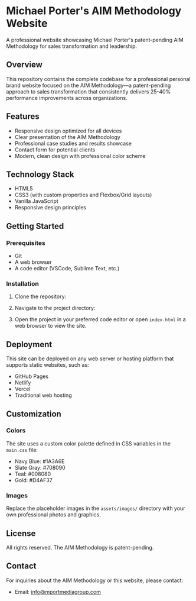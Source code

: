 # Michael Porter's AIM Methodology Website

A professional website showcasing Michael Porter's patent-pending AIM Methodology for sales transformation and leadership.

## Overview

This repository contains the complete codebase for a professional personal brand website focused on the AIM Methodology—a patent-pending approach to sales transformation that consistently delivers 25-40% performance improvements across organizations.

## Features

- Responsive design optimized for all devices
- Clear presentation of the AIM Methodology
- Professional case studies and results showcase
- Contact form for potential clients
- Modern, clean design with professional color scheme

## Technology Stack

- HTML5
- CSS3 (with custom properties and Flexbox/Grid layouts)
- Vanilla JavaScript
- Responsive design principles

## Getting Started

### Prerequisites

- Git
- A web browser
- A code editor (VSCode, Sublime Text, etc.)

### Installation

1. Clone the repository:

2. Navigate to the project directory:

3. Open the project in your preferred code editor or open `index.html` in a web browser to view the site.

## Deployment

This site can be deployed on any web server or hosting platform that supports static websites, such as:

- GitHub Pages
- Netlify
- Vercel
- Traditional web hosting

## Customization

### Colors

The site uses a custom color palette defined in CSS variables in the `main.css` file:

- Navy Blue: #1A3A6E
- Slate Gray: #708090
- Teal: #008080
- Gold: #D4AF37

### Images

Replace the placeholder images in the `assets/images/` directory with your own professional photos and graphics.

## License

All rights reserved. The AIM Methodology is patent-pending.

## Contact

For inquiries about the AIM Methodology or this website, please contact:

- Email: info@mportmediagroup.com
